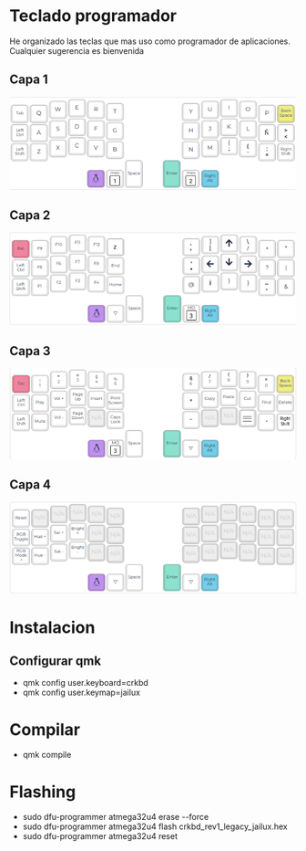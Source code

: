 # Teclado programador

He organizado las teclas que mas uso como programador de aplicaciones. Cualquier sugerencia es bienvenida

##  Capa 1

![Capa basica](https://github.com/JairoGC/qmk_firmware/blob/desarrollo/keyboards/crkbd/keymaps/jailux/assets/c11.png)

##  Capa 2

![Funciones y caracteres mas usados](https://github.com/JairoGC/qmk_firmware/blob/desarrollo/keyboards/crkbd/keymaps/jailux/assets/c22.png)

##  Capa 3

![Capa numerica y control de audio](https://github.com/JairoGC/qmk_firmware/blob/desarrollo/keyboards/crkbd/keymaps/jailux/assets/c33.png)

##  Capa 4

![Capa extra](https://github.com/JairoGC/qmk_firmware/blob/desarrollo/keyboards/crkbd/keymaps/jailux/assets/c44.png)

# Instalacion

## Configurar qmk

- qmk config user.keyboard=crkbd
- qmk config user.keymap=jailux

# Compilar 

- qmk compile

# Flashing

- sudo dfu-programmer atmega32u4 erase --force
- sudo dfu-programmer atmega32u4 flash crkbd_rev1_legacy_jailux.hex
- sudo dfu-programmer atmega32u4 reset
